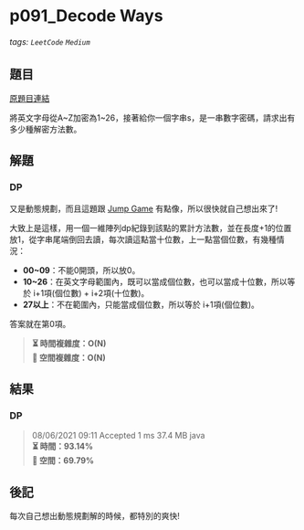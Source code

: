 # p091_Decode Ways

###### tags: `LeetCode` `Medium`

## 題目
[原題目連結](https://leetcode.com/problems/decode-ways/)

將英文字母從A\~Z加密為1\~26，接著給你一個字串s，是一串數字密碼，請求出有多少種解密方法數。

## 解題
### DP
又是動態規劃，而且這題跟 [Jump Game](https://github.com/AndyChiangSH/LeetCode/tree/master/Problem/p055_JumpGame) 有點像，所以很快就自己想出來了!

大致上是這樣，用一個一維陣列dp紀錄到該點的累計方法數，並在長度+1的位置放1，從字串尾端倒回去讀，每次讀這點當十位數，上一點當個位數，有幾種情況：

* **00~09**：不能0開頭，所以放0。
* **10~26**：在英文字母範圍內，既可以當成個位數，也可以當成十位數，所以等於 i+1項(個位數) + i+2項(十位數)。
* **27以上**：不在範圍內，只能當成個位數，所以等於 i+1項(個位數)。

答案就在第0項。

> **⏳ 時間複雜度：O(N)**  
> **💾 空間複雜度：O(N)**  

## 結果
### DP

> 08/06/2021 09:11	Accepted	1 ms	37.4 MB	java  
> **⏳ 時間：93.14%**  
> **💾 空間：69.79%**  

## 後記
每次自己想出動態規劃解的時候，都特別的爽快!